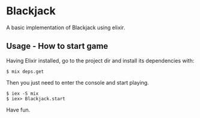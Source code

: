 # Blackjack

A basic implementation of Blackjack using elixir.

## Usage - How to start game

Having Elixir installed, go to the project dir and install its dependencies with:

```shell
$ mix deps.get
```
Then you just need to enter the console and start playing.

```shell
$ iex -S mix
$ iex> Blackjack.start
```
Have fun.